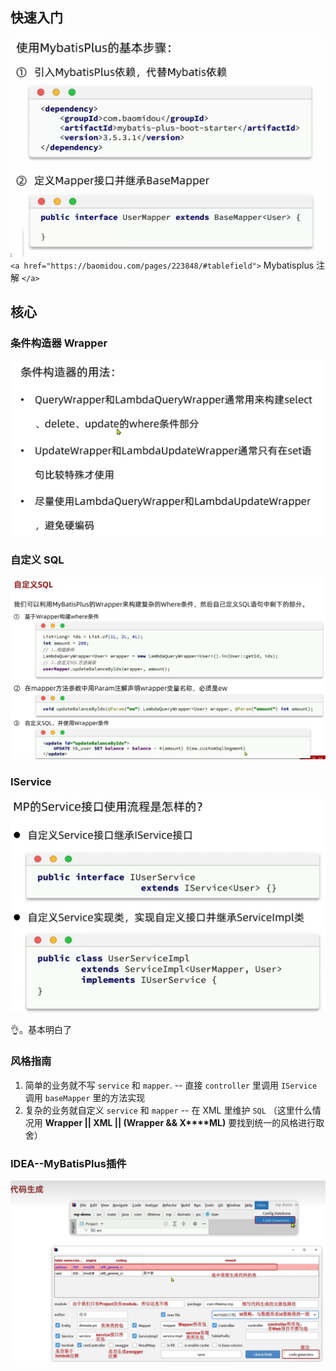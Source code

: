 ## 快速入门

![Mybatisplus基本使用](./assets/Mybatisplus基本使用.png)
`<a href="https://baomidou.com/pages/223848/#tablefield">`
  Mybatisplus 注解
`</a>`

## 核心

### 条件构造器 Wrapper

![条件构造器](./assets/条件构造器.png)

### 自定义 SQL

![自定义SQL](./assets/自定义SQL.png)

### IService

![IService基本用法](./assets/IService基本用法.png)

👌。基本明白了

### 风格指南

1. 简单的业务就不写 `service` 和 `mapper`.  -- 直接 `controller` 里调用 `IService` 调用 `baseMapper` 里的方法实现
2. 复杂的业务就自定义 `service` 和 `mapper` -- 在 XML 里维护 `SQL`
   （这里什么情况用 **Wrapper || XML || (Wrapper && X****ML)** 要找到统一的风格进行取舍）

### IDEA--MyBatisPlus插件

![IDEA--MyBatisPlus插件](./assets/IDEA--MyBatisPlus插件.png)
